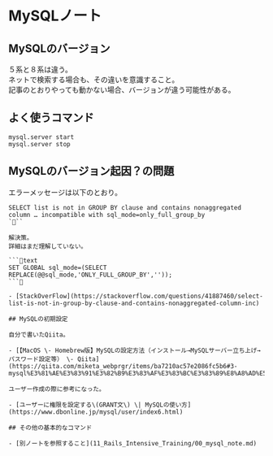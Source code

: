 # MySQLノート

## MySQLのバージョン

５系と８系は違う。  
ネットで検索する場合も、その違いを意識すること。  
記事のとおりやっても動かない場合、バージョンが違う可能性がある。  

## よく使うコマンド

```text
mysql.server start
mysql.server stop
```

## MySQLのバージョン起因？の問題

エラーメッセージは以下のとおり。  

```text
SELECT list is not in GROUP BY clause and contains nonaggregated column … incompatible with sql_mode=only_full_group_by
```

解決策。  
詳細はまだ理解していない。  

```text
SET GLOBAL sql_mode=(SELECT REPLACE(@@sql_mode,'ONLY_FULL_GROUP_BY',''));
```

- [StackOverFlow](https://stackoverflow.com/questions/41887460/select-list-is-not-in-group-by-clause-and-contains-nonaggregated-column-inc)

## MySQLの初期設定

自分で書いたQiita。

- [【MacOS \- Homebrew版】MySQLの設定方法（インストール→MySQLサーバー立ち上げ→パスワード設定等） \- Qiita](https://qiita.com/miketa_webprgr/items/ba7210ac57e2086fc5b6#3-mysql%E3%81%AE%E3%83%91%E3%82%B9%E3%83%AF%E3%83%BC%E3%83%89%E8%A8%AD%E5%AE%9A%E7%AD%89%E3%82%92%E8%A1%8C%E3%81%86)

ユーザー作成の際に参考になった。

- [ユーザーに権限を設定する\(GRANT文\) \| MySQLの使い方](https://www.dbonline.jp/mysql/user/index6.html)

## その他の基本的なコマンド

- [別ノートを参照すること](11_Rails_Intensive_Training/00_mysql_note.md)
